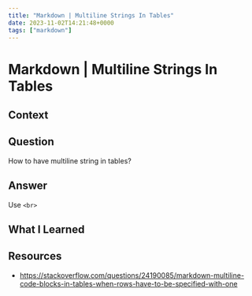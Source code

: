 ```yaml
---
title: "Markdown | Multiline Strings In Tables"
date: 2023-11-02T14:21:48+0000
tags: ["markdown"]
---
```


# Markdown | Multiline Strings In Tables

## Context

## Question

How to have multiline string in tables?

## Answer

Use `<br>`

## What I Learned

## Resources

- https://stackoverflow.com/questions/24190085/markdown-multiline-code-blocks-in-tables-when-rows-have-to-be-specified-with-one
